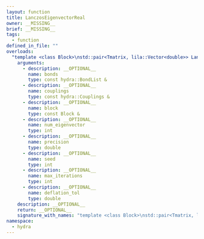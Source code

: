 ```yaml
---
layout: function
title: LanczosEigenvectorReal
owner: __MISSING__
brief: __MISSING__
tags:
  - function
defined_in_file: ""
overloads:
  "template <class Block>\nstd::pair<Tmatrix, lila::Vector<double>> LanczosEigenvectorReal(const hydra::BondList &, const hydra::Couplings &, const Block &, int, double, int, int, double)":
    arguments:
      - description: __OPTIONAL__
        name: bonds
        type: const hydra::BondList &
      - description: __OPTIONAL__
        name: couplings
        type: const hydra::Couplings &
      - description: __OPTIONAL__
        name: block
        type: const Block &
      - description: __OPTIONAL__
        name: num_eigenvector
        type: int
      - description: __OPTIONAL__
        name: precision
        type: double
      - description: __OPTIONAL__
        name: seed
        type: int
      - description: __OPTIONAL__
        name: max_iterations
        type: int
      - description: __OPTIONAL__
        name: deflation_tol
        type: double
    description: __OPTIONAL__
    return: __OPTIONAL__
    signature_with_names: "template <class Block>\nstd::pair<Tmatrix, lila::Vector<double>> LanczosEigenvectorReal(const hydra::BondList & bonds, const hydra::Couplings & couplings, const Block & block, int num_eigenvector, double precision, int seed, int max_iterations, double deflation_tol)"
namespace:
  - hydra
---
```

